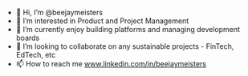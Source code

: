 - 👋 Hi, I’m @beejaymeisters
- 👀 I’m interested in Product and Project Management
- 🌱 I’m currently enjoy building platforms and managing development boards
- 💞️ I’m looking to collaborate on any sustainable projects - FinTech, EdTech, etc
- 📫 How to reach me www.linkedin.com/in/beejaymeisters

<!---
beejaymeisters/beejaymeisters is a ✨ special ✨ repository because its `README.md` (this file) appears on your GitHub profile.
You can click the Preview link to take a look at your changes.
--->
